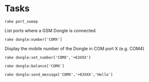 # Tasks

```
rake port_sweep
```
List ports where a GSM Dongle is connected.
```
rake dongle:number['COMX']
```
Display the mobile number of the Dongle in COM port X (e.g. COM4)

```
rake dongle:set_number['COMX','+63XXX']
```

```
rake dongle:balance['COMX']
```
```
rake dongle:send_message['COMX','+63XXX','Hello']
```